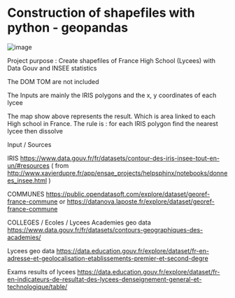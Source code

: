# Construction of shapefiles with python  - geopandas  

![image](https://user-images.githubusercontent.com/105495334/172506658-f718452d-0f96-4df1-8d07-384ae0975aa5.png)


Project purpose : 
Create shapefiles of France High School (Lycees) with Data Gouv and INSEE statistics

The DOM TOM are not included

The Inputs are mainly the IRIS polygons and the x, y coordinates of each lycee

The map show above represents the result. Which is area linked to each High school in France.
The rule is : for each IRIS polygon find the nearest lycee then dissolve

Input / Sources

IRIS
https://www.data.gouv.fr/fr/datasets/contour-des-iris-insee-tout-en-un/#resources
    ( from  http://www.xavierdupre.fr/app/ensae_projects/helpsphinx/notebooks/donnees_insee.html )


COMMUNES
https://public.opendatasoft.com/explore/dataset/georef-france-commune
    or
https://datanova.laposte.fr/explore/dataset/georef-france-commune

COLLEGES / Ecoles / Lycees
Academies geo data
https://www.data.gouv.fr/fr/datasets/contours-geographiques-des-academies/

Lycees geo data
https://data.education.gouv.fr/explore/dataset/fr-en-adresse-et-geolocalisation-etablissements-premier-et-second-degre

Exams results of lycees
https://data.education.gouv.fr/explore/dataset/fr-en-indicateurs-de-resultat-des-lycees-denseignement-general-et-technologique/table/
